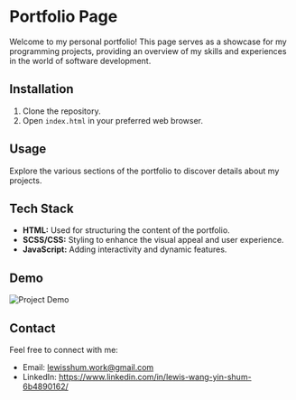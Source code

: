 # Portfolio Page

Welcome to my personal portfolio! This page serves as a showcase for my programming projects, providing an overview of my skills and experiences in the world of software development.

## Installation

1. Clone the repository.
2. Open `index.html` in your preferred web browser.

## Usage

Explore the various sections of the portfolio to discover details about my projects.

## Tech Stack

- **HTML:** Used for structuring the content of the portfolio.
- **SCSS/CSS:** Styling to enhance the visual appeal and user experience.
- **JavaScript:** Adding interactivity and dynamic features.

## Demo

![Project Demo](images/demo.gif)

## Contact

Feel free to connect with me:
- Email: lewisshum.work@gmail.com
- LinkedIn: https://www.linkedin.com/in/lewis-wang-yin-shum-6b4890162/
